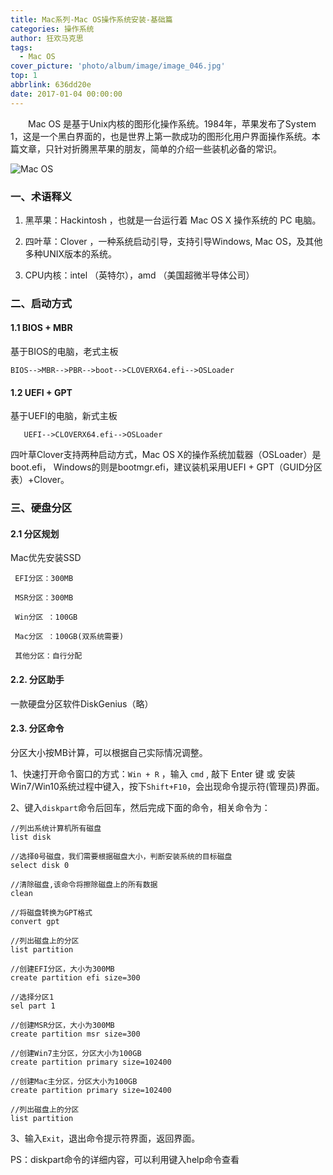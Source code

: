 ```yaml
---
title: Mac系列-Mac OS操作系统安装-基础篇
categories: 操作系统
author: 狂欢马克思
tags:
  - Mac OS
cover_picture: 'photo/album/image/image_046.jpg'
top: 1
abbrlink: 636dd20e
date: 2017-01-04 00:00:00
---
```



&emsp;&emsp;Mac OS 是基于Unix内核的图形化操作系统。1984年，苹果发布了System 1，这是一个黑白界面的，也是世界上第一款成功的图形化用户界面操作系统。本篇文章，只针对折腾黑苹果的朋友，简单的介绍一些装机必备的常识。

<!-- more -->

![Mac OS](/images/gAhSjg.jpg  "Mac OS操作系统安装-基础篇")


### 一、术语释义

1. 黑苹果：Hackintosh ，也就是一台运行着 Mac OS X 操作系统的 PC 电脑。
 
2. 四叶草：Clover ，一种系统启动引导，支持引导Windows, Mac OS，及其他多种UNIX版本的系统。

3. CPU内核：intel （英特尔），amd （美国超微半导体公司）
     
### 二、启动方式

#### 1.1 BIOS + MBR

基于BIOS的电脑，老式主板
   
```
BIOS-->MBR-->PBR-->boot-->CLOVERX64.efi-->OSLoader 

```

#### 1.2 UEFI + GPT

基于UEFI的电脑，新式主板

```
   UEFI-->CLOVERX64.efi-->OSLoader 

```

四叶草Clover支持两种启动方式，Mac OS X的操作系统加载器（OSLoader）是boot.efi， Windows的则是bootmgr.efi，建议装机采用UEFI + GPT（GUID分区表）+Clover。

### 三、硬盘分区

#### 2.1 分区规划

Mac优先安装SSD

```
 EFI分区：300MB
 
 MSR分区：300MB
 
 Win分区 ：100GB
 
 Mac分区 ：100GB(双系统需要)
 
 其他分区：自行分配

```

#### 2.2. 分区助手

一款硬盘分区软件DiskGenius（略）

#### 2.3. 分区命令

分区大小按MB计算，可以根据自己实际情况调整。

1、快速打开命令窗口的方式：`Win + R` ，输入 `cmd` , 敲下 Enter 键 或 安装Win7/Win10系统过程中键入，按下`Shift+F10`，会出现命令提示符(管理员)界面。

2、键入`diskpart`命令后回车，然后完成下面的命令，相关命令为：

```
//列出系统计算机所有磁盘
list disk  

//选择0号磁盘，我们需要根据磁盘大小，判断安装系统的目标磁盘 
select disk 0   

//清除磁盘,该命令将擦除磁盘上的所有数据
clean  

//将磁盘转换为GPT格式
convert gpt  

//列出磁盘上的分区
list partition 

//创建EFI分区，大小为300MB
create partition efi size=300 

//选择分区1
sel part 1 

//创建MSR分区，大小为300MB
create partition msr size=300 

//创建Win7主分区，分区大小为100GB
create partition primary size=102400 

//创建Mac主分区，分区大小为100GB
create partition primary size=102400  

//列出磁盘上的分区
list partition 

```
       
3、输入`Exit`，退出命令提示符界面，返回界面。
      
PS：diskpart命令的详细内容，可以利用键入help命令查看
 
